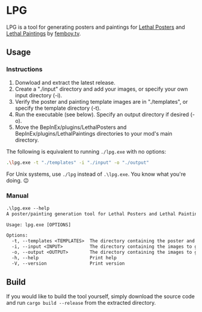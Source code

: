 # LPG

LPG is a tool for generating posters and paintings for [Lethal Posters](https://thunderstore.io/c/lethal-company/p/femboytv/LethalPosters/) and [Lethal Paintings](https://thunderstore.io/c/lethal-company/p/femboytv/LethalPaintings/) by [femboy.tv](https://femboy.tv/).

## Usage

### Instructions

1. Donwload and extract the latest release.
2. Create a "./input" directory and add your images, or specify your own input directory (-i).
3. Verify the poster and painting template images are in "./templates", or specify the template directory (-t).
4. Run the executable (see below). Specify an output directory if desired (-o).
5. Move the BepInEx/plugins/LethalPosters and BepInEx/plugins/LethalPaintings directories to your mod's main directory.

The following is equivalent to running `./lpg.exe` with no options:

```sh
.\lpg.exe -t "./templates" -i "./input" -o "./output"
```

For Unix systems, use `./lpg` instead of `.\lpg.exe`. You know what you're doing. :wink:

### Manual

```txt
.\lpg.exe --help
A poster/painting generation tool for Lethal Posters and Lethal Paintings

Usage: lpg.exe [OPTIONS]

Options:
  -t, --templates <TEMPLATES>  The directory containing the poster and painting template images [default: ./templates]
  -i, --input <INPUT>          The directory containing the images to generate posters and paintings for [default: ./input]
  -o, --output <OUTPUT>        The directory containing the images to generate posters and paintings for [default: ./output]
  -h, --help                   Print help
  -V, --version                Print version
```

## Build

If you would like to build the tool yourself, simply download the source code and run `cargo build --release` from the extracted directory.
